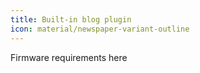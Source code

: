 ```yaml
---
title: Built-in blog plugin
icon: material/newspaper-variant-outline
---
```


Firmware requirements here